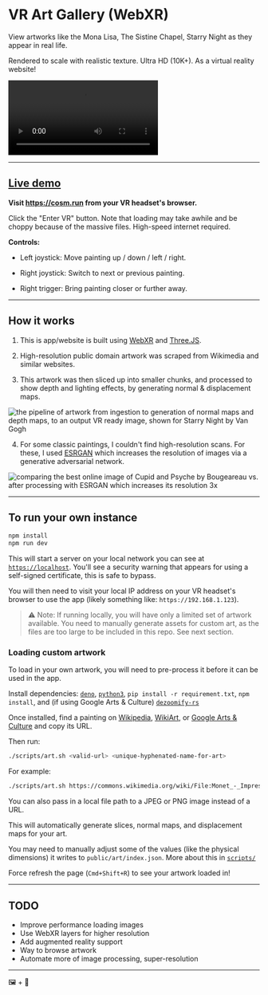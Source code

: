 # VR Art Gallery (WebXR)

View artworks like the Mona Lisa, The Sistine Chapel, Starry Night as they
appear in real life.

Rendered to scale with realistic texture. Ultra HD (10K+). As a virtual reality website!

<video src="https://user-images.githubusercontent.com/4052466/210516174-53ad4164-b135-49a8-a557-013375c00061.mp4" autoplay loop></video>

---

## [Live demo](https://cosm.run)

**Visit https://cosm.run from your VR headset's browser.**

Click the "Enter VR" button. Note that loading may take awhile and be choppy because of the massive files. High-speed internet required.

**Controls:**

- Left joystick: Move painting up / down / left / right.

- Right joystick: Switch to next or previous painting.

- Right trigger: Bring painting closer or further away.

---

## How it works

1. This is app/website is built using [WebXR](https://immersiveweb.dev/) and
   [Three.JS](https://threejs.org/).

2. High-resolution public domain artwork was scraped from Wikimedia and similar
   websites.

3. This artwork was then sliced up into smaller chunks, and processed to show
   depth and lighting effects, by generating normal & displacement maps.

![the pipeline of artwork from ingestion to generation of normal maps and depth maps, to an output VR ready image, shown for Starry Night by Van Gogh](https://user-images.githubusercontent.com/4052466/210637353-8a423bb3-1357-4d77-a127-6c56608238a3.jpg)

4. For some classic paintings, I couldn't find high-resolution scans. For these,
   I used [ESRGAN](https://github.com/xinntao/Real-ESRGAN) which increases the
   resolution of images via a generative adversarial network.

![comparing the best online image of Cupid and Psyche by Bougeareau vs. after processing with ESRGAN which increases its resolution 3x](https://user-images.githubusercontent.com/4052466/210637132-5aa42e18-3dca-4b53-a2c9-e35d4ca4bfa5.jpg)

---

## To run your own instance

```sh
npm install
npm run dev
```

This will start a server on your local network you can see at
[`https://localhost`](https://localhost). You'll see a security warning that appears for using a self-signed certificate, this is safe to bypass.

You will then need to visit your local IP address on your VR headset's browser
to use the app (likely something like: `https://192.168.1.123`).

> ⚠️ Note: If running locally, you will have only a limited set of artwork available. You need to manually generate assets for custom art, as the files are too large to be included in this repo. See next section.

### Loading custom artwork

To load in your own artwork, you will need to pre-process it before it can be
used in the app.

Install dependencies:
[`deno`](https://deno.land/manual@v1.29.1/getting_started/installation),
[`python3`](https://www.python.org/downloads/),
`pip install -r requirement.txt`, `npm install`, and (if using Google Arts &
Culture) [`dezoomify-rs`](https://github.com/lovasoa/dezoomify-rs)

Once installed, find a painting on [Wikipedia](https://wikipedia.org),
[WikiArt](https://wikiart.org), or
[Google Arts & Culture](https://artsandculture.google.com/) and copy its URL.

Then run:

```sh
./scripts/art.sh <valid-url> <unique-hyphenated-name-for-art>
```

For example:
```sh
./scripts/art.sh https://commons.wikimedia.org/wiki/File:Monet_-_Impression,_Sunrise.jpg monet-impression
```

You can also pass in a local file path to a JPEG or PNG image instead of a URL.

This will automatically generate slices, normal maps, and displacement maps for
your art. 

You may need to manually adjust some of the values (like the physical dimensions) it writes to
`public/art/index.json`. More about this in [`scripts/`](/scripts/README.md)

Force refresh the page (`Cmd+Shift+R`) to see your artwork loaded in!



---

## TODO

- Improve performance loading images
- Use WebXR layers for higher resolution
- Add augmented reality support
- Way to browse artwork
- Automate more of image processing, super-resolution

---

🖼️ + 🥽
